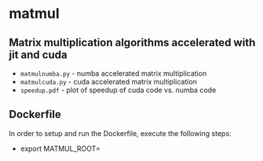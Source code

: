 # matmul

## Matrix multiplication algorithms accelerated with jit and cuda

* `matmulnumba.py` - numba accelerated matrix multiplication
* `matmulcuda.py` - cuda accelerated matrix multiplication
* `speedup.pdf` - plot of speedup of cuda code vs. numba code

## Dockerfile

In order to setup and run the Dockerfile, execute the following steps:
  * export MATMUL_ROOT=<path-to-matmul-repo>


